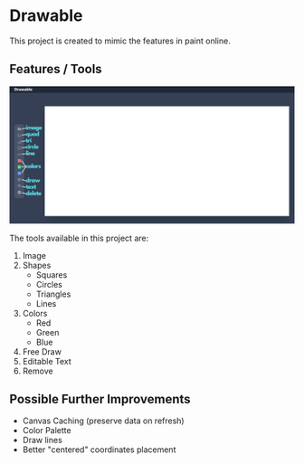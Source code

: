 # Drawable

This project is created to mimic the features in paint online.

## Features / Tools

![Features Demo](public\demo\features.png)

The tools available in this project are:

1. Image
1. Shapes
   - Squares
   - Circles
   - Triangles
   - Lines
1. Colors
   - Red
   - Green
   - Blue
1. Free Draw
1. Editable Text
1. Remove

## Possible Further Improvements

- Canvas Caching (preserve data on refresh)
- Color Palette
- Draw lines
- Better "centered" coordinates placement
